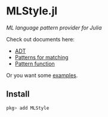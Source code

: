 # MLStyle.jl

*ML language pattern provider for Julia*

Check out documents here:

- [ADT](https://thautwarm.github.io/MLStyle.jl/latest/syntax/adt/)
- [Patterns for matching](https://thautwarm.github.io/MLStyle.jl/latest/syntax/pattern/)
- [Pattern function](https://thautwarm.github.io/MLStyle.jl/latest/syntax/pattern-function/)

Or you want some [examples](https://github.com/thautwarm/MLStyle.jl/tree/master/test).

## Install

```julia
pkg> add MLStyle
```
